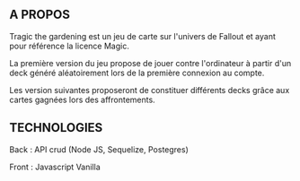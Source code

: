 
## A PROPOS

Tragic the gardening est un jeu de carte sur l'univers de Fallout et ayant pour référence la licence Magic.

La première version du jeu propose de jouer contre l'ordinateur à partir d'un deck généré aléatoirement lors de la première connexion au compte. 

Les version suivantes proposeront de constituer différents decks grâce aux cartes gagnées lors des affrontements.

## TECHNOLOGIES

Back : API crud (Node JS, Sequelize, Postegres)

Front : Javascript Vanilla 
